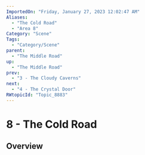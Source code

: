 ```yaml
---
ImportedOn: "Friday, January 27, 2023 12:02:47 AM"
Aliases:
  - "The Cold Road"
  - "Area 8"
Category: "Scene"
Tags:
  - "Category/Scene"
parent:
  - "The Middle Road"
up:
  - "The Middle Road"
prev:
  - "3 - The Cloudy Caverns"
next:
  - "4 - The Crystal Door"
RWtopicId: "Topic_8883"
---
```

# 8 - The Cold Road
## Overview
